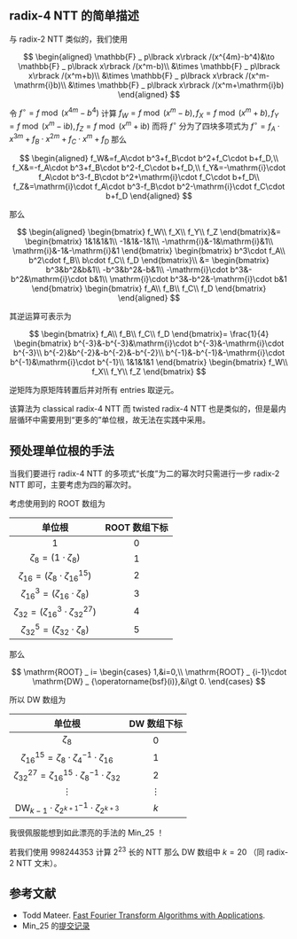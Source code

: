 ## radix-4 NTT 的简单描述

与 radix-2 NTT 类似的，我们使用

$$
\begin{aligned}
\mathbb{F} _ p\lbrack x\rbrack /(x^{4m}-b^4)&\to \mathbb{F} _ p\lbrack x\rbrack /(x^m-b)\\
&\times \mathbb{F} _ p\lbrack x\rbrack /(x^m+b)\\
&\times \mathbb{F} _ p\lbrack x\rbrack /(x^m-\mathrm{i}b)\\
&\times \mathbb{F} _ p\lbrack x\rbrack /(x^m+\mathrm{i}b)
\end{aligned}
$$

令 $f^{\circ}=f\bmod (x^{4m}-b^4)$ 计算 $f_W=f\bmod (x^m-b),f_X=f\bmod (x^m+b),f_Y=f\bmod (x^m-\mathrm{i}b),f_Z=f\bmod (x^m+\mathrm{i}b)$ 而将 $f^{\circ}$ 分为了四块多项式为 $f^{\circ}=f_A\cdot x^{3m}+f_B\cdot x^{2m}+f_C\cdot x^m+f_D$ 那么

$$
\begin{aligned}
f_W&=f_A\cdot b^3+f_B\cdot b^2+f_C\cdot b+f_D,\\
f_X&=-f_A\cdot b^3+f_B\cdot b^2-f_C\cdot b+f_D,\\
f_Y&=-\mathrm{i}\cdot f_A\cdot b^3-f_B\cdot b^2+\mathrm{i}\cdot f_C\cdot b+f_D\\
f_Z&=\mathrm{i}\cdot f_A\cdot b^3-f_B\cdot b^2-\mathrm{i}\cdot f_C\cdot b+f_D
\end{aligned}
$$

那么

$$
\begin{aligned}
\begin{bmatrix}
f_W\\
f_X\\
f_Y\\
f_Z
\end{bmatrix}&=
\begin{bmatrix}
1&1&1&1\\
-1&1&-1&1\\
-\mathrm{i}&-1&\mathrm{i}&1\\
\mathrm{i}&-1&-\mathrm{i}&1
\end{bmatrix}
\begin{bmatrix}
b^3\cdot f_A\\
b^2\cdot f_B\\
b\cdot f_C\\
f_D
\end{bmatrix}\\
&=
\begin{bmatrix}
b^3&b^2&b&1\\
-b^3&b^2&-b&1\\
-\mathrm{i}\cdot b^3&-b^2&\mathrm{i}\cdot b&1\\
\mathrm{i}\cdot b^3&-b^2&-\mathrm{i}\cdot b&1
\end{bmatrix}
\begin{bmatrix}
f_A\\
f_B\\
f_C\\
f_D
\end{bmatrix}
\end{aligned}
$$

其逆运算可表示为

$$
\begin{bmatrix}
f_A\\
f_B\\
f_C\\
f_D
\end{bmatrix}=
\frac{1}{4}
\begin{bmatrix}
b^{-3}&-b^{-3}&\mathrm{i}\cdot b^{-3}&-\mathrm{i}\cdot b^{-3}\\
b^{-2}&b^{-2}&-b^{-2}&-b^{-2}\\
b^{-1}&-b^{-1}&-\mathrm{i}\cdot b^{-1}&\mathrm{i}\cdot b^{-1}\\
1&1&1&1
\end{bmatrix}
\begin{bmatrix}
f_W\\
f_X\\
f_Y\\
f_Z
\end{bmatrix}
$$

逆矩阵为原矩阵转置后并对所有 entries 取逆元。

该算法为 classical radix-4 NTT 而 twisted radix-4 NTT 也是类似的，但是最内层循环中需要用到“更多的”单位根，故无法在实践中采用。

## 预处理单位根的手法

当我们要进行 radix-4 NTT 的多项式“长度”为二的幂次时只需进行一步 radix-2 NTT 即可，主要考虑为四的幂次时。

考虑使用到的 ROOT 数组为

| 单位根 | ROOT 数组下标 |
| :-: | :-: |
| $1$ | $0$ |
| $\zeta_8=(1\cdot \zeta_8)$ | $1$ |
| $\zeta _ {16}=(\zeta_8\cdot \zeta _ {16}^{15})$ | $2$ |
| $\zeta _ {16}^3=(\zeta _ {16}\cdot \zeta_8)$ | $3$ |
| $\zeta _ {32}=(\zeta _ {16}^3\cdot \zeta _ {32}^{27})$ | $4$ |
| $\zeta _ {32}^5=(\zeta _ {32}\cdot \zeta_8)$ | $5$ |

那么

$$
\mathrm{ROOT} _ i=
\begin{cases}
1,&i=0,\\
\mathrm{ROOT} _ {i-1}\cdot \mathrm{DW} _ {\operatorname{bsf}(i)},&i\gt 0.
\end{cases}
$$

所以 DW 数组为

| 单位根 | DW 数组下标 |
| :-: | :-: |
| $\zeta_8$ | $0$ |
| $\zeta _ {16}^{15}=\zeta_8\cdot \zeta_4^{-1}\cdot \zeta _ {16}$ | $1$ |
| $\zeta _ {32}^{27}=\zeta _ {16}^{15}\cdot \zeta_8^{-1}\cdot \zeta _ {32}$ | $2$ |
| $\vdots$ | $\vdots$ |
| $\mathrm{DW} _ {k-1}\cdot \zeta _ {2^{k+1}}^{-1}\cdot \zeta _ {2^{k+3}}$ | $k$ |

我很佩服能想到如此漂亮的手法的 Min\_25 ！

若我们使用 $998244353$ 计算 $2^{23}$ 长的 NTT 那么 DW 数组中 $k=20$ （同 radix-2 NTT 文末）。

## 参考文献

- Todd Mateer. [Fast Fourier Transform Algorithms with Applications](http://cr.yp.to/f2mult/mateer-thesis.pdf).
- Min\_25 的[提交记录](https://loj.ac/s/1016238)